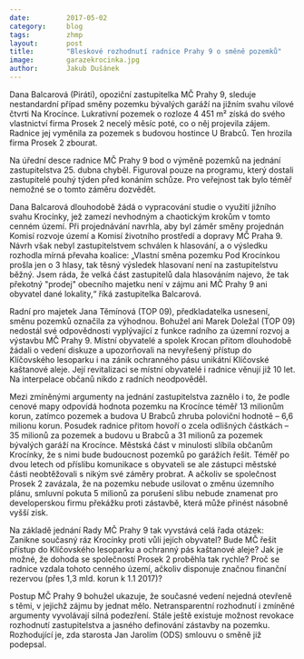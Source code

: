 ```yaml
---
date:         2017-05-02
category:     blog
tags:         zhmp
layout:       post
title:        "Bleskové rozhodnutí radnice Prahy 9 o směně pozemků" 
image:        garazekrocinka.jpg
author:       Jakub Dušánek
---
```


Dana Balcarová (Piráti), opoziční zastupitelka MČ Prahy 9, sleduje nestandardní případ směny pozemku bývalých garáží na jižním svahu vilové čtvrti Na Krocínce. Lukrativní pozemek o rozloze 4 451 m² získá do svého vlastnictví firma Prosek 2 necelý měsíc poté, co o něj projevila zájem. Radnice jej vyměnila za pozemek s budovou hostince U Brabců. Ten hrozila firma Prosek 2 zbourat.

Na úřední desce radnice MČ Prahy 9 bod o výměně pozemků na jednání zastupitelstva 25. dubna chyběl. Figuroval pouze na programu, který dostali zastupitelé pouhý týden před konáním schůze. Pro veřejnost tak bylo téměř nemožné se o tomto záměru dozvědět.

Dana Balcarová dlouhodobě žádá o vypracování studie o využití jižního svahu Krocínky, jež zamezí nevhodným a chaotickým krokům v tomto cenném území. Při projednávání navrhla, aby byl záměr směny projednán Komisí rozvoje území a Komisí životního prostředí a dopravy MČ Praha 9. Návrh však nebyl zastupitelstvem schválen k hlasování, a o výsledku rozhodla mírná převaha koalice: „Vlastní směna pozemku Pod Krocínkou prošla jen o 3 hlasy, tak těsný výsledek hlasovaní není na zastupitelstvu běžný. Jsem ráda, že velká část zastupitelů dala hlasováním najevo, že tak překotný "prodej" obecního majetku není v zájmu ani MČ Prahy 9 ani obyvatel dané lokality,“ říká zastupitelka Balcarová.

Radní pro majetek Jana Těmínová (TOP 09), předkladatelka usnesení, směnu pozemků označila za výhodnou. Bohužel ani Marek Doležal (TOP 09) nedostál své odpovědnosti vyplývající z funkce radního za územní rozvoj a výstavbu MČ Prahy 9. Místní obyvatelé a spolek Krocan přitom dlouhodobě žádali o vedení diskuze a upozorňovali na nevyřešený přístup do Klíčovského lesoparku i na zánik ochranného pásu unikátní Klíčovské kaštanové aleje. Její revitalizaci se místní obyvatelé i radnice věnují již 10 let. Na interpelace občanů nikdo z radních neodpověděl. 

Mezi zmíněnými argumenty na jednání zastupitelstva zaznělo i to, že podle cenové mapy odpovídá hodnota pozemku na Krocínce téměř 13 milionům korun, zatímco pozemek a budova U Brabců zhruba poloviční hodnotě – 6,6 milionu korun. Posudek radnice přitom hovoří o zcela odlišných částkách – 35 milionů za pozemek a budovu u Brabců a 31 milionů za pozemek bývalých garáží na Krocínce. Městská část v minulosti slíbila občanům Krocínky, že s nimi bude budoucnost pozemků po garážích řešit. Téměř po dvou letech od příslibu komunikace s obyvateli se ale zástupci městské části neobtěžovali s nikým své záměry probrat. A ačkoliv se společnost Prosek 2 zavázala, že na pozemku nebude usilovat o změnu územního plánu, smluvní pokuta 5 milionů za porušení slibu nebude znamenat pro developerskou firmu překážku proti zástavbě, která může přinést násobně vyšší zisk. 

Na základě jednání Rady MČ Prahy 9 tak vyvstává celá řada otázek: Zanikne současný ráz Krocínky proti vůli jejích obyvatel? Bude MČ řešit přístup do Klíčovského lesoparku a ochranný pás kaštanové aleje? Jak je možné, že dohoda se společností Prosek 2 proběhla tak rychle? Proč se radnice vzdala tohoto cenného území, ačkoliv disponuje značnou finanční rezervou (přes 1,3 mld. korun k 1.1 2017)? 

Postup MČ Prahy 9 bohužel ukazuje, že současné vedení nejedná otevřeně s těmi, v jejichž zájmu by jednat mělo. Netransparentní rozhodnutí i zmíněné argumenty vyvolávají silná podezření. Stále ještě existuje možnost revokace rozhodnutí zastupitelstva a jasného definování zástavby na pozemku. Rozhodující je, zda starosta Jan Jarolím (ODS) smlouvu o směně již podepsal.
